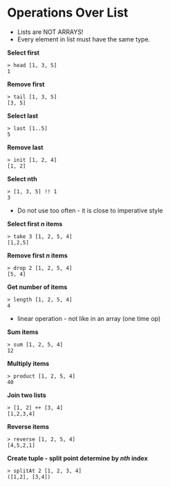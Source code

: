 # Operations Over List

* Lists are NOT ARRAYS!
* Every element in list must have the same type.

**Select first**
```
> head [1, 3, 5]
1
```

**Remove first**
```
> tail [1, 3, 5]
[3, 5]
```

**Select last**
```
> last [1..5]
5
```

**Remove last**
```
> init [1, 2, 4]
[1, 2]
```

**Select nth**
```
> [1, 3, 5] !! 1
3
```
* Do not use too often - it is close to imperative style

**Select first _n_ items**
```
> take 3 [1, 2, 5, 4]
[1,2,5]
```

**Remove first _n_ items**
```
> drop 2 [1, 2, 5, 4]
[5, 4]
```

**Get number of items**
```
> length [1, 2, 5, 4]
4
```
* linear operation - not like in an array (one time op)

**Sum items**
```
> sum [1, 2, 5, 4]
12
```

**Multiply items**
```
> product [1, 2, 5, 4]
40
```

**Join two lists**
```
> [1, 2] ++ [3, 4]
[1,2,3,4]
```

**Reverse items**
```
> reverse [1, 2, 5, 4]
[4,5,2,1]
```

**Create tuple - split point determine by _nth_ index**
```
> splitAt 2 [1, 2, 3, 4]
([1,2], [3,4])
```